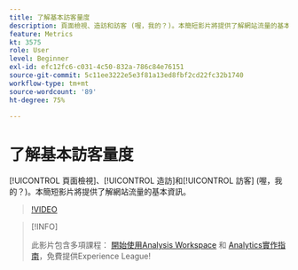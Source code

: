 ```yaml
---
title: 了解基本訪客量度
description: 頁面檢視、造訪和訪客 (喔，我的？)。本簡短影片將提供了解網站流量的基本資訊。
feature: Metrics
kt: 3575
role: User
level: Beginner
exl-id: efc12fc6-c031-4c50-832a-786c84e76151
source-git-commit: 5c11ee3222e5e3f81a13ed8fbf2cd22fc32b1740
workflow-type: tm+mt
source-wordcount: '89'
ht-degree: 75%

---
```


# 了解基本訪客量度

[!UICONTROL 頁面檢視]、[!UICONTROL 造訪]和[!UICONTROL 訪客] (喔，我的？)。本簡短影片將提供了解網站流量的基本資訊。

>[!VIDEO](https://video.tv.adobe.com/v/28774/?quality=12)

>[!INFO]
>
> 此影片包含多項課程： [開始使用Analysis Workspace](https://experienceleague.adobe.com/?recommended=Analytics-U-1-2020.1.workspace) 和 [Analytics實作指南](https://experienceleague.adobe.com/?recommended=Analytics-D-1-2019.1)，免費提供Experience League!
